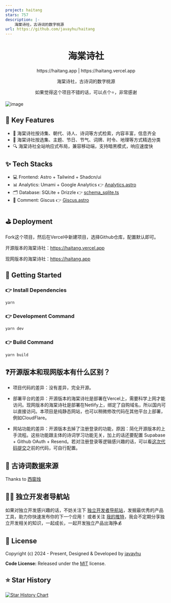 ```yaml
---
project: haitang
stars: 757
description: |-
    海棠诗社，古诗词的数字桃源
url: https://github.com/javayhu/haitang
---
```


<h1 align=center>海棠诗社</h1>

<p align=center>https://haitang.app | https://haitang.vercel.app</p>

<p align=center>海棠诗社，古诗词的数字桃源</p>

<p align=center>如果觉得这个项目不错的话，可以点个⭐，非常感谢 </p>

![image](public/images/screenshot.png)

## 📌 Key Features

- 🎯 海棠诗社按诗集、朝代、诗人、诗词等方式检索，内容丰富，信息齐全
- 📝 海棠诗社按选集、主题、节日、节气、词牌、时令、地理等方式精选分类
- 🔍 海棠诗社全站响应式布局，兼容移动端，支持暗黑模式，响应速度快


## ✨ Tech Stacks

- 💻 Frontend: Astro + Tailwind + Shadcn/ui
- 📊 Analytics: Umami + Google Analytics 👉 [Analytics.astro](src/layouts/Analytics.astro)
- 🗂️ Database: SQLite + Drizzle 👉 [schema_sqlite.ts](src/database/schema_sqlite.ts)
- 💬 Comment: Giscus 👉 [Giscus.astro](src/components/Giscus.astro)


## ⛳ Deployment

Fork这个项目，然后在Vercel中新建项目，选择Github仓库，配置默认即可。

开源版本的海棠诗社：https://haitang.vercel.app

现网版本的海棠诗社：https://haitang.app


## 🚀 Getting Started

### 👉 Install Dependencies

```bash
yarn
```

### 👉 Development Command

```bash
yarn dev
```

### 👉 Build Command

```bash
yarn build
```


## ❓开源版本和现网版本有什么区别？

- 项目代码的差异：没有差异，完全开源。

- 部署平台的差异：开源版本的海棠诗社是部署在Vercel上，需要科学上网才能访问。现网版本的海棠诗社是部署在Netlify上，绑定了自购域名，所以国内可以直接访问。本项目是纯静态网站，也可以稍微修改代码在其他平台上部署，例如CloudFlare。

- 网站功能的差异：开源版本去掉了注册登录的功能，原因：简化开源版本的上手流程。这些功能跟主体的诗词学习功能无关，加上的话还要配置 Supabase + Github OAuth + Resend。若对注册登录等逻辑感兴趣的话，可以看[这次代码提交](https://github.com/javayhu/haitang/commit/d8febb388bc9fe1fdd9a559c3e0e017e7fe5fff2)之前的代码，可自行配置。


## 📱 古诗词数据来源

Thanks to [西窗烛](https://www.xczim.com/)


## 👨‍💻 独立开发者导航站

如果对独立开发感兴趣的话，不妨关注下 [独立开发者导航站](https://indiehub.best)，发掘最优秀的产品工具，助力你快速发布你的下一个应用！
或者关注 [我的推特](https://x.com/indie_maker_fox)，我会不定期分享独立开发相关的知识，一起成长，一起开发独立产品出海挣💰


## 📝 License

Copyright (c) 2024 - Present, Designed & Developed by [javayhu](https://github.com/javayhu)

**Code License:** Released under the [MIT](LICENSE) license.

## ⭐ Star History

[![Star History Chart](https://api.star-history.com/svg?repos=javayhu/haitang&type=Date)](https://star-history.com/#javayhu/haitang&Date)

